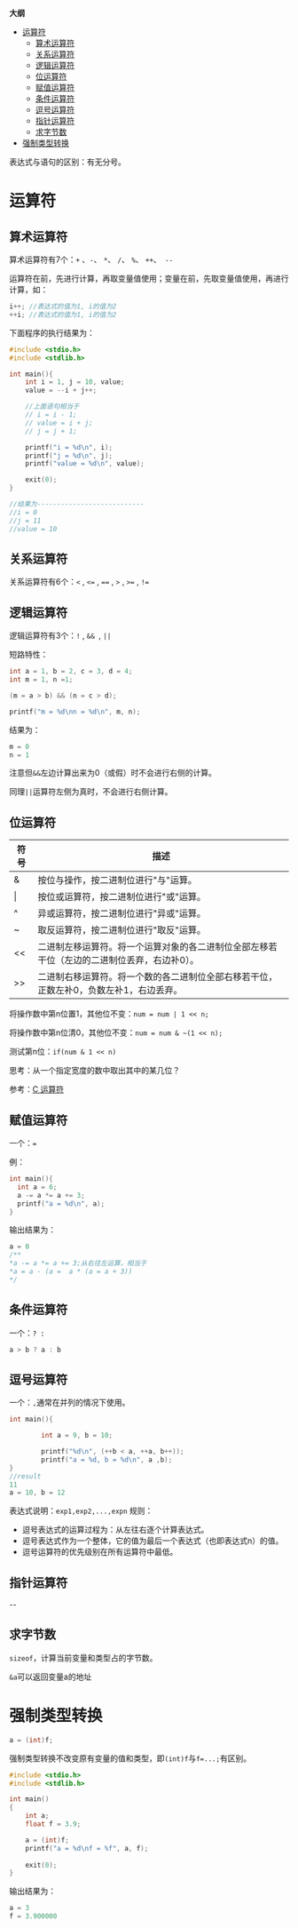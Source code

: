<b>大纲</b>

   * [运算符](04-%E8%BF%90%E7%AE%97%E7%AC%A6%E5%92%8C%E8%A1%A8%E8%BE%BE%E5%BC%8F.md#%E8%BF%90%E7%AE%97%E7%AC%A6)
      * [算术运算符](04-%E8%BF%90%E7%AE%97%E7%AC%A6%E5%92%8C%E8%A1%A8%E8%BE%BE%E5%BC%8F.md#%E7%AE%97%E6%9C%AF%E8%BF%90%E7%AE%97%E7%AC%A6)
      * [关系运算符](04-%E8%BF%90%E7%AE%97%E7%AC%A6%E5%92%8C%E8%A1%A8%E8%BE%BE%E5%BC%8F.md#%E5%85%B3%E7%B3%BB%E8%BF%90%E7%AE%97%E7%AC%A6)
      * [逻辑运算符](04-%E8%BF%90%E7%AE%97%E7%AC%A6%E5%92%8C%E8%A1%A8%E8%BE%BE%E5%BC%8F.md#%E9%80%BB%E8%BE%91%E8%BF%90%E7%AE%97%E7%AC%A6)
      * [位运算符](04-%E8%BF%90%E7%AE%97%E7%AC%A6%E5%92%8C%E8%A1%A8%E8%BE%BE%E5%BC%8F.md#%E4%BD%8D%E8%BF%90%E7%AE%97%E7%AC%A6)
      * [赋值运算符](04-%E8%BF%90%E7%AE%97%E7%AC%A6%E5%92%8C%E8%A1%A8%E8%BE%BE%E5%BC%8F.md#%E8%B5%8B%E5%80%BC%E8%BF%90%E7%AE%97%E7%AC%A6)
      * [条件运算符](04-%E8%BF%90%E7%AE%97%E7%AC%A6%E5%92%8C%E8%A1%A8%E8%BE%BE%E5%BC%8F.md#%E6%9D%A1%E4%BB%B6%E8%BF%90%E7%AE%97%E7%AC%A6)
      * [逗号运算符](04-%E8%BF%90%E7%AE%97%E7%AC%A6%E5%92%8C%E8%A1%A8%E8%BE%BE%E5%BC%8F.md#%E9%80%97%E5%8F%B7%E8%BF%90%E7%AE%97%E7%AC%A6)
      * [指针运算符](04-%E8%BF%90%E7%AE%97%E7%AC%A6%E5%92%8C%E8%A1%A8%E8%BE%BE%E5%BC%8F.md#%E6%8C%87%E9%92%88%E8%BF%90%E7%AE%97%E7%AC%A6)
      * [求字节数](04-%E8%BF%90%E7%AE%97%E7%AC%A6%E5%92%8C%E8%A1%A8%E8%BE%BE%E5%BC%8F.md#%E6%B1%82%E5%AD%97%E8%8A%82%E6%95%B0)
   * [强制类型转换](04-%E8%BF%90%E7%AE%97%E7%AC%A6%E5%92%8C%E8%A1%A8%E8%BE%BE%E5%BC%8F.md#%E5%BC%BA%E5%88%B6%E7%B1%BB%E5%9E%8B%E8%BD%AC%E6%8D%A2)



表达式与语句的区别：有无分号。

# 运算符

## 算术运算符

算术运算符有7个：`+` 、`-`、 `*`、 `/`、 `%`、 `++`、` --`

运算符在前，先进行计算，再取变量值使用；变量在前，先取变量值使用，再进行计算，如：

```c
i++; //表达式的值为1, i的值为2
++i; //表达式的值为1, i的值为2
```

下面程序的执行结果为：

```c
#include <stdio.h>
#include <stdlib.h>

int main(){
    int i = 1, j = 10, value;
    value = --i + j++;

    //上面语句相当于
    // i = i - 1;
    // value = i + j;
    // j = j + 1;

    printf("i = %d\n", i);
    printf("j = %d\n", j);
    printf("value = %d\n", value);

    exit(0);
}

//结果为---------------------------
//i = 0
//j = 11
//value = 10
```

## 关系运算符

关系运算符有6个：`<` , `<=` , `==` , `>` , `>=` , `!=`

## 逻辑运算符

逻辑运算符有3个：`!` , `&& `, `||`

短路特性：

```c
int a = 1, b = 2, c = 3, d = 4;
int m = 1, n =1;

(m = a > b) && (n = c > d);

printf("m = %d\nn = %d\n", m, n);
```

结果为：

```c
m = 0
n = 1
```

注意但`&&`左边计算出来为0（或假）时不会进行右侧的计算。

同理`||`运算符左侧为真时，不会进行右侧计算。

## 位运算符

| 符号 | 描述                                                       |
| ------ | ----------------------------------------------------------- |
| &      | 按位与操作，按二进制位进行"与"运算。                         |
| \|     | 按位或运算符，按二进制位进行"或"运算。                       |
| ^      | 异或运算符，按二进制位进行"异或"运算。                       |
| ~      | 取反运算符，按二进制位进行"取反"运算。                       |
| <<     | 二进制左移运算符。将一个运算对象的各二进制位全部左移若干位（左边的二进制位丢弃，右边补0）。 |
| >>     | 二进制右移运算符。将一个数的各二进制位全部右移若干位，正数左补0，负数左补1，右边丢弃。 |

将操作数中第n位置1，其他位不变：`num = num | 1 << n;`

将操作数中第n位清0，其他位不变：`num = num & ~(1 << n);`

测试第n位：`if(num & 1 << n)`

思考：从一个指定宽度的数中取出其中的某几位？

参考：[C 运算符](https://www.runoob.com/cprogramming/c-operators.html)

## 赋值运算符

一个：`=`

例：

```c
int main(){
  int a = 6;
  a -= a *= a += 3;
  printf("a = %d\n", a);
}
```

输出结果为：

```c
a = 0
/**
*a -= a *= a += 3;从右往左运算，相当于
*a = a - (a =  a * (a = a + 3))
*/
```

## 条件运算符

一个：`? :`

```c
a > b ? a : b
```

## 逗号运算符

一个：`,`通常在并列的情况下使用。

```c
int main(){

        int a = 9, b = 10;

        printf("%d\n", (++b < a, ++a, b++));
        printf("a = %d, b = %d\n", a ,b);
}
//result
11
a = 10, b = 12
```

表达式说明：`exp1,exp2,...,expn`
规则：

- 逗号表达式的运算过程为：从左往右逐个计算表达式。
- 逗号表达式作为一个整体，它的值为最后一个表达式（也即表达式n）的值。
- 逗号运算符的优先级别在所有运算符中最低。

## 指针运算符

--

## 求字节数

`sizeof`，计算当前变量和类型占的字节数。

`&a`可以返回变量a的地址

#  强制类型转换

```c
a = (int)f;
```

强制类型转换不改变原有变量的值和类型，即`(int)f`与`f=...;`有区别。

```c
#include <stdio.h>
#include <stdlib.h>

int main()
{
    int a;
    float f = 3.9;

    a = (int)f;
    printf("a = %d\nf = %f", a, f);
    
    exit(0);
}
```

输出结果为：

```c
a = 3
f = 3.900000
```

